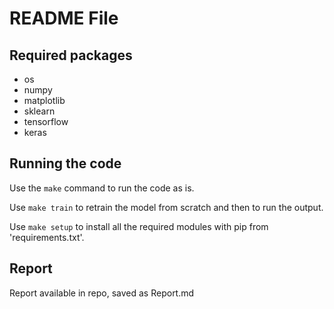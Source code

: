 # README File

## Required packages
- os
- numpy
- matplotlib 
- sklearn
- tensorflow
- keras

## Running the code
Use the `make` command to run the code as is.

Use `make train` to retrain the model from scratch and then to run the output.

Use `make setup` to install all the required modules with pip from 'requirements.txt'.

## Report
Report available in repo, saved as Report.md